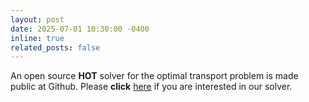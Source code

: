```yaml
---
layout: post
date: 2025-07-01 10:30:00 -0400
inline: true
related_posts: false
---
```


An open source **HOT** solver for the optimal transport problem is made public at Github. Please **click** [here](https://github.com/PolyU-IOR/HOT) if you are interested in our solver. 
